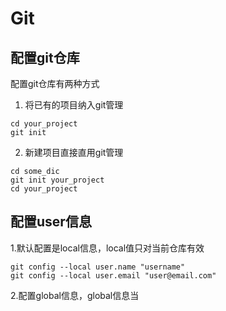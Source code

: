# Git  
## 配置git仓库
配置git仓库有两种方式    
1. 将已有的项目纳入git管理  
```shell
cd your_project  
git init  
```  
2. 新建项目直接直用git管理  
```shell
cd some_dic
git init your_project
cd your_project
```  
## 配置user信息  
1.默认配置是local信息，local值只对当前仓库有效  
```shell
git config --local user.name "username"
git config --local user.email "user@email.com"
```
2.配置global信息，global信息当




